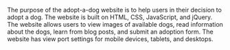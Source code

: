 The purpose of the adopt-a-dog website is to help users in their decision to adopt a dog. The website is built on HTML, CSS, JavaScript, and jQuery. The website allows users to view images of available dogs, read information about the dogs, learn from blog posts, and submit an adoption form. The website has view port settings for mobile devices, tablets, and desktops.
